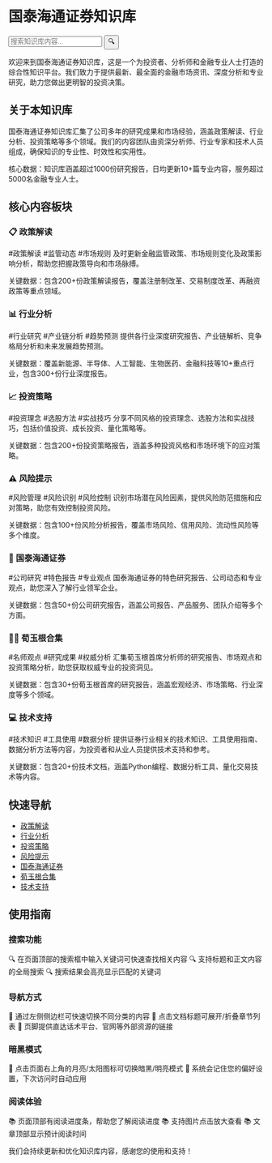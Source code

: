 # 国泰海通证券知识库

<!-- 搜索框 - 放置在页面标题下方 -->
<div class="search-section">
  <div class="search-container">
    <div class="search-wrapper">
      <input type="text" id="header-search-input" placeholder="搜索知识库内容..." autocomplete="off" />
      <button id="header-search-btn">🔍</button>
      <!-- 搜索联想结果容器 -->
      <div id="search-suggestions" class="search-suggestions"></div>
    </div>
  </div>
</div>

欢迎来到国泰海通证券知识库，这是一个为投资者、分析师和金融专业人士打造的综合性知识平台。我们致力于提供最新、最全面的金融市场资讯、深度分析和专业研究，助力您做出更明智的投资决策。

## 关于本知识库

国泰海通证券知识库汇集了公司多年的研究成果和市场经验，涵盖政策解读、行业分析、投资策略等多个领域。我们的内容团队由资深分析师、行业专家和技术人员组成，确保知识的专业性、时效性和实用性。

<span class="data-number">核心数据：</span>知识库涵盖超过1000份研究报告，日均更新10+篇专业内容，服务超过5000名金融专业人士。

## 核心内容板块

### 📋 政策解读
<span class="tag">#政策解读 #监管动态 #市场规则</span>
及时更新金融监管政策、市场规则变化及政策影响分析，帮助您把握政策导向和市场脉搏。

<span class="data-number">关键数据：</span>包含200+份政策解读报告，覆盖注册制改革、交易制度改革、再融资政策等重点领域。

### 📊 行业分析
<span class="tag">#行业研究 #产业链分析 #趋势预测</span>
提供各行业深度研究报告、产业链解析、竞争格局分析和未来发展趋势预测。

<span class="data-number">关键数据：</span>覆盖新能源、半导体、人工智能、生物医药、金融科技等10+重点行业，包含300+份行业深度报告。

### 📈 投资策略
<span class="tag">#投资理念 #选股方法 #实战技巧</span>
分享不同风格的投资理念、选股方法和实战技巧，包括价值投资、成长投资、量化策略等。

<span class="data-number">关键数据：</span>包含200+份投资策略报告，涵盖多种投资风格和市场环境下的应对策略。

### ⚠️ 风险提示
<span class="tag">#风险管理 #风险识别 #风险控制</span>
识别市场潜在风险因素，提供风险防范措施和应对策略，助您有效控制投资风险。

<span class="data-number">关键数据：</span>包含100+份风险分析报告，覆盖市场风险、信用风险、流动性风险等多个维度。

### 🏢 国泰海通证券
<span class="tag">#公司研究 #特色报告 #专业观点</span>
国泰海通证券的特色研究报告、公司动态和专业观点，助您深入了解行业领军企业。

<span class="data-number">关键数据：</span>包含50+份公司研究报告，涵盖公司报告、产品服务、团队介绍等多个方面。

### 👨🏫 荀玉根合集
<span class="tag">#名师观点 #研究成果 #权威分析</span>
汇集荀玉根首席分析师的研究报告、市场观点和投资策略分析，助您获取权威专业的投资洞见。

<span class="data-number">关键数据：</span>包含30+份荀玉根首席的研究报告，涵盖宏观经济、市场策略、行业深度等多个领域。

### 💻 技术支持
<span class="tag">#技术知识 #工具使用 #数据分析</span>
提供证券行业相关的技术知识、工具使用指南、数据分析方法等内容，为投资者和从业人员提供技术支持和参考。

<span class="data-number">关键数据：</span>包含20+份技术文档，涵盖Python编程、数据分析工具、量化交易技术等内容。

## 快速导航

- [政策解读](/policy/)
- [行业分析](/industry/)
- [投资策略](/strategy/)
- [风险提示](/risk/)
- [国泰海通证券](/国泰海通证券/)
- [荀玉根合集](/荀玉根合集/)
- [技术支持](/技术/)

## 使用指南

### 搜索功能
🔍 在页面顶部的搜索框中输入关键词可快速查找相关内容
🔍 支持标题和正文内容的全局搜索
🔍 搜索结果会高亮显示匹配的关键词

### 导航方式
📱 通过左侧侧边栏可快速切换不同分类的内容
📱 点击文档标题可展开/折叠章节列表
📱 页脚提供直达话术平台、官网等外部资源的链接

### 暗黑模式
🌙 点击页面右上角的月亮/太阳图标可切换暗黑/明亮模式
🌙 系统会记住您的偏好设置，下次访问时自动应用

### 阅读体验
📚 页面顶部有阅读进度条，帮助您了解阅读进度
📚 支持图片点击放大查看
📚 文章顶部显示预计阅读时间

我们会持续更新和优化知识库内容，感谢您的使用和支持！